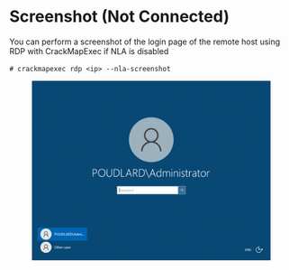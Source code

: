 # Screenshot (Not Connected)

You can perform a screenshot of the login page of the remote host using RDP with CrackMapExec if NLA is disabled

```
# crackmapexec rdp <ip> --nla-screenshot
```

<figure><img src="../../../../.gitbook/assets/image (50).png" alt=""><figcaption></figcaption></figure>
